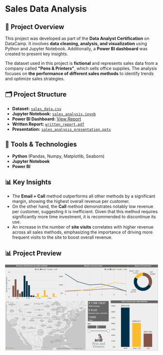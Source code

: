 # Sales Data Analysis
## 📌 Project Overview  
This project was developed as part of the **Data Analyst Certification** on DataCamp. It involves **data cleaning, analysis, and visualization** using Python and Jupyter Notebook. Additionally, a **Power BI dashboard** was created to present key insights.  

The dataset used in this project is **fictional** and represents sales data from a company called **"Pens & Printers"**, which sells office supplies. The analysis focuses on **the performance of different sales methods** to identify trends and optimize sales strategies.

## 🗂 Project Structure  
- **Dataset:** [`sales_data.csv`](sales_data.csv)  
- **Jupyter Notebook:** [`sales_analysis.ipynb`](sales_analysis.ipynb)  
- **Power BI Dashboard:** [View Report](https://app.powerbi.com/view?r=eyJrIjoiMWI1NGE3OWYtNmQ3My00ZjQ5LTg4OWItZDVhZWNlODQ1Nzg4IiwidCI6ImNmNTFjNGM0LThkOTktNGYzYi1iZmE3LTQ3ZGEyOTk2YjIzZCIsImMiOjR9&pageName=21a9f4de9f9d8ac90456)
- **Written Report:** [`written_report.pdf`](written_report.pdf)
- **Presentation:** [`sales_analysis_presentation.pptx`](sales_analysis_presentation.pptx)

## 🔧 Tools & Technologies  
- **Python** (Pandas, Numpy, Matplotlib, Seaborn)  
- **Jupyter Notebook**  
- **Power BI**

## 📊 Key Insights  
- The **Email + Call** method outperforms all other methods by a significant margin, showing the highest overall revenue per customer.  
- On the other hand, the **Call** method demonstrates notably low revenue per customer, suggesting it is inefficient. Given that this method requires significantly more time investment, it is recommended to discontinue its use.  
- An increase in the number of **site visits** correlates with higher revenue across all sales methods, emphasizing the importance of driving more frequent visits to the site to boost overall revenue.

## 📊 Project Preview  
![Dashboard Screenshot](dashboard_screenshot.png)  
